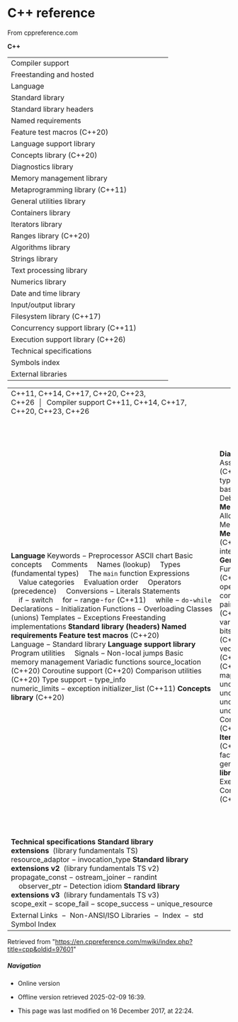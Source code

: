 # C++ reference

From cppreference.com

****C++****

|  |  |  |  |  |
| --- | --- | --- | --- | --- |
| Compiler support | | | | |
| Freestanding and hosted | | | | |
| Language | | | | |
| Standard library | | | | |
| Standard library headers | | | | |
| Named requirements | | | | |
| Feature test macros (C++20) | | | | |
| Language support library | | | | |
| Concepts library (C++20) | | | | |
| Diagnostics library | | | | |
| Memory management library | | | | |
| Metaprogramming library (C++11) | | | | |
| General utilities library | | | | |
| Containers library | | | | |
| Iterators library | | | | |
| Ranges library (C++20) | | | | |
| Algorithms library | | | | |
| Strings library | | | | |
| Text processing library | | | | |
| Numerics library | | | | |
| Date and time library | | | | |
| Input/output library | | | | |
| Filesystem library (C++17) | | | | |
| Concurrency support library (C++11) | | | | |
| Execution support library (C++26) | | | | |
| Technical specifications | | | | |
| Symbols index | | | | |
| External libraries | | | | |

|  |  |  |
| --- | --- | --- |
| C++11, C++14, C++17, C++20, C++23, C++26  │  Compiler support C++11, C++14, C++17, C++20, C++23, C++26 | | |
| ****Language****  Keywords − Preprocessor  ASCII chart  Basic concepts      Comments      Names (lookup)      Types (fundamental types)      The `main` function  Expressions      Value categories      Evaluation order      Operators (precedence)      Conversions − Literals  Statements      if − switch      for − range-`for` (C++11)      while − `do`-`while`  Declarations − Initialization  Functions − Overloading  Classes (unions)  Templates − Exceptions  Freestanding implementations  ****Standard library (headers)****  ****Named requirements****  ****Feature test macros**** (C++20)  Language − Standard library  ****Language support library****  Program utilities      Signals − Non-local jumps  Basic memory management  Variadic functions  source_location (C++20)  Coroutine support (C++20)  Comparison utilities (C++20)  Type support − type_info  numeric_limits − exception  initializer_list (C++11)  ****Concepts library**** (C++20) | ****Diagnostics library****  Assertions − System error (C++11)  Exception types − Error numbers  basic_stacktrace (C++23)  Debugging support (C++26)  ****Memory management library****  Allocators − Smart pointers  Memory resources (C++17)  ****Metaprogramming library**** (C++11)  Type traits − ratio  integer_sequence (C++14)  ****General utilities library****  Function objects − hash (C++11)  Swap − Type operations (C++11)  Integer comparison (C++20)  pair − tuple (C++11)  optional (C++17)  expected (C++23)  variant (C++17) − any (C++17)  bitset − Bit manipulation (C++20)  ****Containers library****  vector − deque − array (C++11)  list − forward_list (C++11)  map − multimap − set − multiset  unordered_map (C++11) unordered_multimap (C++11)  unordered_set (C++11) unordered_multiset (C++11)  Container adaptors  span (C++20) − mdspan (C++23)  ****Iterators library****  ****Ranges library**** (C++20)  Range factories − Range adaptors  generator (C++23)  ****Algorithms library****  Numeric algorithms  Execution policies (C++17)  Constrained algorithms (C++20) | ****Strings library****  basic_string − char_traits  basic_string_view (C++17)  ****Text processing library****  Primitive numeric conversions (C++17)  Formatting (C++20)  locale − Character classification  text_encoding (C++26)  Regular expressions (C++11)      basic_regex − Algorithms      Default regular expression grammar  Null-terminated sequence utilities:      byte − multibyte − wide  ****Numerics library****  Common math functions  Mathematical special functions (C++17)  Mathematical constants (C++20)  Basic linear algebra algorithms (C++26)  Data-parallel types (SIMD) (C++26)  Pseudo-random number generation  Floating-point environment (C++11)  complex − valarray  ****Date and time library****  Calendar (C++20) − Time zone (C++20)  ****Input/output library****  Print functions (C++23)  Stream-based I/O − I/O manipulators  basic_istream − basic_ostream  Synchronized output (C++20)  File systems (C++17)  ****Concurrency support library**** (C++11)  thread − jthread (C++20)  atomic − atomic_flag  atomic_ref (C++20) −  memory_order  Mutual exclusion − Semaphores (C++20)  Condition variables − Futures  latch (C++20) − barrier (C++20) Safe Reclamation (C++26)  ****Execution support library**** (C++26) |
| ****Technical specifications****  ****Standard library extensions****  (library fundamentals TS)  resource_adaptor − invocation_type  ****Standard library extensions v2****  (library fundamentals TS v2)  propagate_const − ostream_joiner − randint      observer_ptr − Detection idiom  ****Standard library extensions v3****  (library fundamentals TS v3)  scope_exit − scope_fail − scope_success − unique_resource | | ****Parallelism library extensions v2**** (parallelism TS v2)  simd  ****Concurrency library extensions**** (concurrency TS)  ****Transactional Memory****  (TM TS)  ****Reflection****  (reflection TS) |
| External Links  −  Non-ANSI/ISO Libraries  −  Index  −  std Symbol Index | | |

Retrieved from "<https://en.cppreference.com/mwiki/index.php?title=cpp&oldid=97601>"

##### Navigation

- Online version
- Offline version retrieved 2025-02-09 16:39.

- This page was last modified on 16 December 2017, at 22:24.